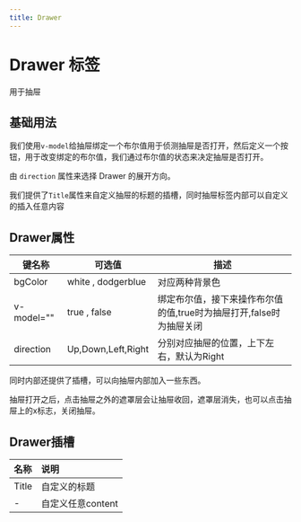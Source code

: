 ```yaml
---
title: Drawer
---
```


# Drawer 标签

用于抽屉

## 基础用法

我们使用`v-model`给抽屉绑定一个布尔值用于侦测抽屉是否打开，然后定义一个按钮，用于改变绑定的布尔值，我们通过布尔值的状态来决定抽屉是否打开。

由 `direction` 属性来选择 Drawer 的展开方向。

<preview path="../examples/drawer/direction.vue" title="" description=""></preview>

我们提供了`Title`属性来自定义抽屉的标题的插槽，同时抽屉标签内部可以自定义的插入任意内容

<preview path="../examples/drawer/titleSolt.vue" title="" description=""></preview>

## Drawer属性


| 键名称 | 可选值                | 描述                                      |
| ---- |--------------------|-----------------------------------------|
| bgColor | white , dodgerblue | 对应两种背景色                                 |
| v-model="" | true  , false      | 绑定布尔值，接下来操作布尔值的值,true时为抽屉打开,false时为抽屉关闭 |
| direction    | Up,Down,Left,Right | 分别对应抽屉的位置，上下左右，默认为Right                 |

同时内部还提供了插槽，可以向抽屉内部加入一些东西。

抽屉打开之后，点击抽屉之外的遮罩层会让抽屉收回，遮罩层消失，也可以点击抽屉上的x标志，关闭抽屉。

## Drawer插槽

| 名称    | 说明           |
|:------|:-------------|
| Title | 自定义的标题       |
| - | 自定义任意content |